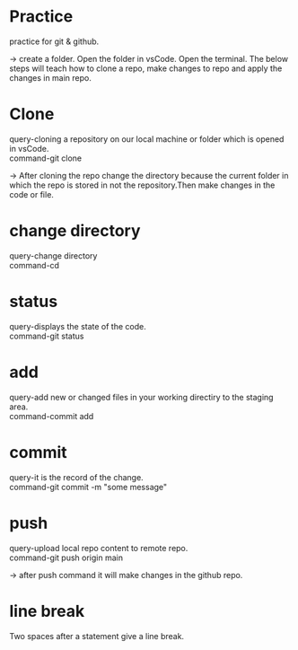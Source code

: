 # Practice
practice for git &amp; github.

-> create a folder. Open the folder in vsCode. Open the terminal. The below steps will teach how to clone a repo, make changes to repo and apply the changes in main repo.

# Clone
query-cloning a repository on our local machine or folder which is opened in vsCode.  
command-git clone <link>

-> After cloning the repo change the directory because the current folder in which the repo is stored in not the repository.Then make changes in the code or file.

# change directory
query-change directory  
command-cd <file name>

# status
query-displays the state of the code.  
command-git status

# add
query-add new or changed files in your working directiry to the staging area.  
command-commit add <file name>

# commit
query-it is the record of the change.    
command-git commit -m "some message"

# push
query-upload local repo content to remote repo.    
command-git push origin main

-> after push command it will make changes in the github repo.

# line break
Two spaces after a statement give a line break.